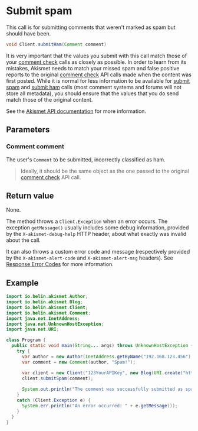 # Submit spam
This call is for submitting comments that weren't marked as spam but should have been.

```java
void Client.submitHam(Comment comment)
```

It is very important that the values you submit with this call match those of your [comment check](usage/check_comment.md) calls as closely as possible.
In order to learn from its mistakes, Akismet needs to match your missed spam and false positive reports
to the original [comment check](usage/check_comment.md) API calls made when the content was first posted. While it is normal for less information
to be available for [submit spam](usage/submit_spam.md) and [submit ham](usage/submit_ham.md) calls (most comment systems and forums will not store all metadata),
you should ensure that the values that you do send match those of the original content.

See the [Akismet API documentation](https://akismet.com/developers/submit-spam-missed-spam) for more information.

## Parameters

### Comment **comment**
The user's `Comment` to be submitted, incorrectly classified as ham.

> Ideally, it should be the same object as the one passed to the original [comment check](usage/check_comment.md) API call.

## Return value
None.

The method throws a `Client.Exception` when an error occurs.
The exception `getMessage()` usually includes some debug information, provided by the `X-akismet-debug-help` HTTP header, about what exactly was invalid about the call.

It can also throws a custom error code and message (respectively provided by the `X-akismet-alert-code` and `X-akismet-alert-msg` headers).
See [Response Error Codes](https://akismet.com/developers/errors) for more information.

## Example

```java
import io.belin.akismet.Author;
import io.belin.akismet.Blog;
import io.belin.akismet.Client;
import io.belin.akismet.Comment;
import java.net.InetAddress;
import java.net.UnknownHostException;
import java.net.URI;

class Program {
  public static void main(String... args) throws UnknownHostException {
    try {
      var author = new Author(InetAddress.getByName("192.168.123.456"), "Spam Bot/6.6.6");
      var comment = new Comment(author, "Spam!");

      var client = new Client("123YourAPIKey", new Blog(URI.create("https://www.yourblog.com")));
      client.submitSpam(comment);
      
      System.out.println("The comment was successfully submitted as spam.");
    }
    catch (Client.Exception e) {
      System.err.println("An error occurred: " + e.getMessage());
    }
  }
}
```
